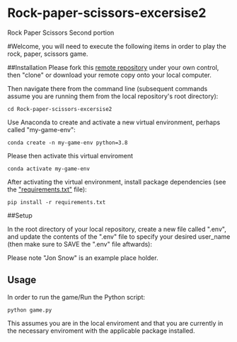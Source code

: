 # Rock-paper-scissors-excersise2
Rock Paper Scissors Second portion

#Welcome, you will need to execute the following items in order to play the rock, paper, scissors game.

##Installation
Please fork this [remote repository](https://github.com/AndrewCooley1/Rock-paper-scissors-excersise2.git) under your own control, then "clone" or download your remote copy onto your local computer.

Then navigate there from the command line (subsequent commands assume you are running them from the local repository's root directory):

```
cd Rock-paper-scissors-excersise2
```

Use Anaconda to create and activate a new virtual environment, perhaps called "my-game-env":

```
conda create -n my-game-env python=3.8
```

Please then activate this virtual enviroment
```
conda activate my-game-env
```

After activating the virtual environment, install package dependencies (see the ["requirements.txt"](/requirements.txt) file):

```
pip install -r requirements.txt
```

##Setup

In the root directory of your local repository, create a new file called ".env", and update the contents of the ".env" file to specify your desired user_name (then make sure to SAVE the ".env" file aftwards): 

Please note "Jon Snow" is an example place holder. 

## Usage

In order to run the game/Run the Python script:

```
python game.py
```

This assumes you are in the local enviroment and that you are currently in the necessary enviroment with the applicable package installed.